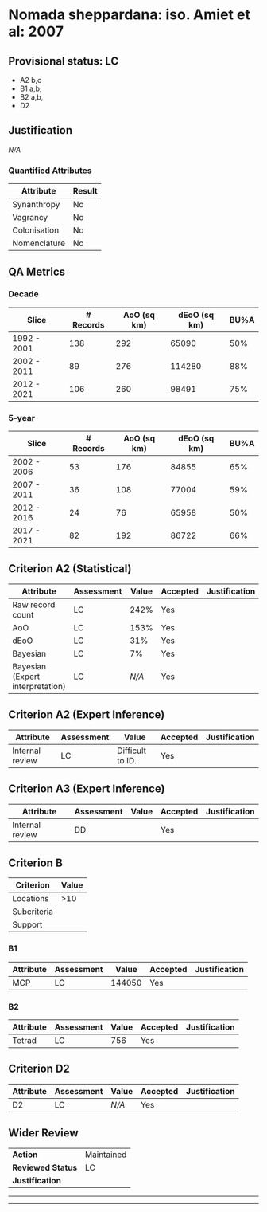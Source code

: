 # Nomada sheppardana: iso. Amiet et al: 2007
## Provisional status: LC
- A2 b,c
- B1 a,b, 
- B2 a,b, 
- D2

## Justification
*N/A*
### Quantified Attributes
|Attribute|Result|
|---|---|
|Synanthropy|No|
|Vagrancy|No|
|Colonisation|No|
|Nomenclature|No|
## QA Metrics
### Decade
| Slice | # Records | AoO (sq km) | dEoO (sq km) |BU%A |
|---|---|---|---|---|
|1992 - 2001|138|292|65090|50%|
|2002 - 2011|89|276|114280|88%|
|2012 - 2021|106|260|98491|75%|
### 5-year
| Slice | # Records | AoO (sq km) | dEoO (sq km) |BU%A |
|---|---|---|---|---|
|2002 - 2006|53|176|84855|65%|
|2007 - 2011|36|108|77004|59%|
|2012 - 2016|24|76|65958|50%|
|2017 - 2021|82|192|86722|66%|
## Criterion A2 (Statistical)
|Attribute|Assessment|Value|Accepted|Justification
|---|---|---|---|---|
|Raw record count|LC|242%|Yes||
|AoO|LC|153%|Yes||
|dEoO|LC|31%|Yes||
|Bayesian|LC|7%|Yes||
|Bayesian (Expert interpretation)|LC|*N/A*|Yes||
## Criterion A2 (Expert Inference)
|Attribute|Assessment|Value|Accepted|Justification
|---|---|---|---|---|
|Internal review|LC|Difficult to ID.|Yes||
## Criterion A3 (Expert Inference)
|Attribute|Assessment|Value|Accepted|Justification
|---|---|---|---|---|
|Internal review|DD||Yes||
## Criterion B
|Criterion| Value|
|---|---|
|Locations|>10|
|Subcriteria||
|Support||
### B1
|Attribute|Assessment|Value|Accepted|Justification
|---|---|---|---|---|
|MCP|LC|144050|Yes||
### B2
|Attribute|Assessment|Value|Accepted|Justification
|---|---|---|---|---|
|Tetrad|LC|756|Yes||
## Criterion D2
|Attribute|Assessment|Value|Accepted|Justification
|---|---|---|---|---|
|D2|LC|*N/A*|Yes||
## Wider Review
|  |  |
|---|---|
|**Action**|Maintained|
|**Reviewed Status**|LC|
|**Justification**||
---
 ---
 <br><br>
 

